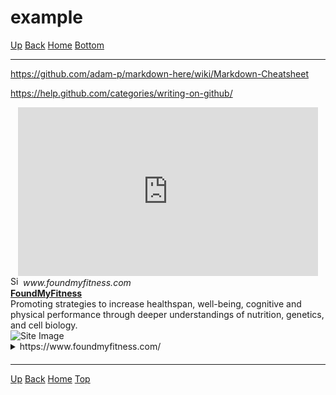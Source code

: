 <script src="https://www.youtube.com/iframe_api"></script>
<script type="text/javascript">
    window.YouTubeIframeAPIReadyCallbacks = [];
    window.YouTubePlayers = {};
    function onYouTubeIframeAPIReady() {
        window.YouTubeIframeAPIReadyCallbacks.forEach((fn) => fn());
    }
</script>
<link rel="stylesheet" href="https://use.fontawesome.com/releases/v5.7.2/css/all.css" integrity="sha384-fnmOCqbTlWIlj8LyTjo7mOUStjsKC4pOpQbqyi7RrhN7udi9RwhKkMHpvLbHG9Sr" crossorigin="anonymous">

<style>
    details {
        margin-bottom: 20px;
    }
</style>
<span id="header"></span>
# example

[<i class="fas fa-arrow-circle-up"></i> Up](../index.md)
[<i class="fas fa-arrow-circle-left"></i> Back](index.md)
[<i class="fas fa-home"></i> Home](/example/docs/index.md)
<a href="#footer"><i class="fas fa-asterisk"></i> Bottom</a>

---

https://github.com/adam-p/markdown-here/wiki/Markdown-Cheatsheet

https://help.github.com/categories/writing-on-github/

<div align="center">
    <script type="text/javascript">
        window.YouTubeIframeAPIReadyCallbacks.push(() => {
            window.YouTubePlayers['109156be-c4fb-41ea-b1b4-efe1671c5836'] = new YT.Player('109156be-c4fb-41ea-b1b4-efe1671c5836');
        });
    </script>
    <iframe id="109156be-c4fb-41ea-b1b4-efe1671c5836" width="480" height="270" src="https://www.youtube.com/embed/bz1Masw5QDs?enablejsapi=1" frameborder="0" allow="accelerometer; autoplay; encrypted-media; gyroscope; picture-in-picture" allowfullscreen></iframe>
</div>

<section>
    <img src="https://www.foundmyfitness.com/favicon.ico" width="16" height="16" alt="Site Icon">
    <i>www.foundmyfitness.com</i>
</section>
<section>
    <a href="https://www.foundmyfitness.com/">
        <b>FoundMyFitness</b>
    </a>
</section>
<section>
    Promoting strategies to increase healthspan, well-being, cognitive and physical performance through deeper understandings of nutrition, genetics, and cell biology.
</section>
<section>
    <img src="https://www.foundmyfitness.com/images/fmf-og-image.jpg" alt="Site Image">
</section>

<details>
    <summary>https://www.foundmyfitness.com/</summary>
    <blockquote cite="https://www.foundmyfitness.com/" style="padding-top:2px;padding-bottom:2px;">
        <div align="center">
    <iframe width="852" height="315" src="https://www.foundmyfitness.com/" frameborder="0"></iframe>
</div>
    </blockquote>
</details>


---
<span id="footer"></span>
[<i class="fas fa-arrow-circle-up"></i> Up](../index.md)
[<i class="fas fa-arrow-circle-left"></i> Back](index.md)
[<i class="fas fa-home"></i> Home](/example/docs/index.md)
<a href="#header"><i class="fas fa-asterisk"></i> Top</a>
